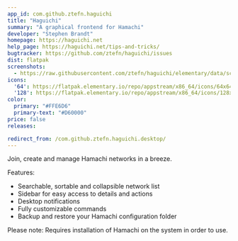 ```yaml
---
app_id: com.github.ztefn.haguichi
title: "Haguichi"
summary: "A graphical frontend for Hamachi"
developer: "Stephen Brandt"
homepage: https://haguichi.net
help_page: https://haguichi.net/tips-and-tricks/
bugtracker: https://github.com/ztefn/haguichi/issues
dist: flatpak
screenshots:
  - https://raw.githubusercontent.com/ztefn/haguichi/elementary/data/screenshots/1.png
icons:
  '64': https://flatpak.elementary.io/repo/appstream/x86_64/icons/64x64/com.github.ztefn.haguichi.png
  '128': https://flatpak.elementary.io/repo/appstream/x86_64/icons/128x128/com.github.ztefn.haguichi.png
color:
  primary: "#FFE6D6"
  primary-text: "#D60000"
price: false
releases:

redirect_from: /com.github.ztefn.haguichi.desktop/
---
```


<p>Join, create and manage Hamachi networks in a breeze.</p>
<p>Features:</p>
<ul>
<li>Searchable, sortable and collapsible network list</li>
<li>Sidebar for easy access to details and actions</li>
<li>Desktop notifications</li>
<li>Fully customizable commands</li>
<li>Backup and restore your Hamachi configuration folder</li>
</ul>
<p>Please note: Requires installation of Hamachi on the system in order to use.</p>